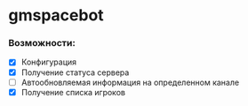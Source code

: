 # gmspacebot
### Возможности:
- [x] Конфигурация
- [x] Получение статуса сервера
- [ ] Автообновляемая информация на определенном канале
- [x] Получение списка игроков
